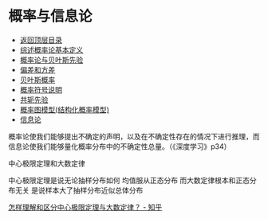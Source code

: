 # 概率与信息论

* [返回顶层目录](../../content/SUMMARY.md#目录)
* [综述概率论基本定义](review-of-statistics.md)
* [概率论与贝叶斯先验](probability-and-bayesian-prior.md)
* [偏差和方差](bias-and-variance.md)
* [贝叶斯概率](bayes-probability.md)
* [概率符号说明](probability-symbol-explaination.md)
* [共轭先验](conjugate-prior.md)
* [概率图模型(结构化概率模型)](probability-graphical-model.md)
* [信息论](information-theory.md)




概率论使我们能够提出不确定的声明，以及在不确定性存在的情况下进行推理，而信息论使我们能够量化概率分布中的不确定性总量。（《深度学习》p34）



中心极限定理和大数定律

中心极限定理是说无论抽样分布如何 均值服从正态分布 而大数定律根本和正态分布无关 是说样本大了抽样分布近似总体分布

[怎样理解和区分中心极限定理与大数定律？ - 知乎](https://www.zhihu.com/question/22913867/answer/274009483)

